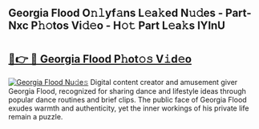 ## Georgia Flood O𝚗𝚕yf𝚊ns L𝚎a𝚔ed N𝚞𝚍es - Part-Nxc P𝚑𝚘tos Vi𝚍𝚎o - H𝚘𝚝 Part L𝚎a𝚔s IYInU

# <h2><a href="http://kfdn9h.oniu.top/?m=Georgia+Flood">🔗👉 🔴 Georgia Flood P𝚑ot𝚘𝚜 V𝚒d𝚎o</a></h2>

[![Georgia Flood Nu𝚍e𝚜](https://i.imgur.com/0qMVB7G.gif)](http://kfdn9h.oniu.top/?m=Georgia+Flood)
Digital content creator and amusement giver Georgia Flood, recognized for sharing dance and lifestyle ideas through popular dance routines and brief clips. The public face of Georgia Flood exudes warmth and authenticity, yet the inner workings of his private life remain a puzzle.  
